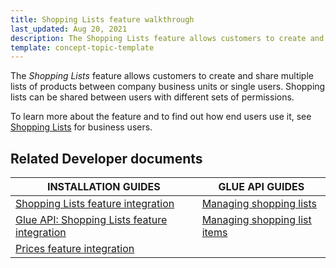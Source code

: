 ```yaml
---
title: Shopping Lists feature walkthrough
last_updated: Aug 20, 2021
description: The Shopping Lists feature allows customers to create and share multiple lists of products between company business units or single users. Shopping lists can be shared between users with different sets of permissions.
template: concept-topic-template
---
```


The _Shopping Lists_ feature allows customers to create and share multiple lists of products between company business units or single users. Shopping lists can be shared between users with different sets of permissions.

To learn more about the feature and to find out how end users use it, see [Shopping Lists](/docs/scos/user/features/{{page.version}}/shopping-lists-feature-overview/shopping-lists-feature-overview.html) for business users.

## Related Developer documents

|INSTALLATION GUIDES  | GLUE API GUIDES  |
|---------|---------|
| [Shopping Lists feature integration](/docs/scos/dev/feature-integration-guides/{{page.version}}/shopping-lists-feature-integration.html)  | [Managing shopping lists](/docs/scos/dev/feature-walkthroughs/{{page.version}}/shopping-lists-feature-walkthrough.html)  |
| [Glue API: Shopping Lists feature integration](/docs/scos/dev/feature-integration-guides/{{page.version}}/glue-api/glue-api-shopping-lists-feature-integration.html)  | [Managing shopping list items](/docs/scos/dev/glue-api-guides/{{page.version}}/managing-shopping-lists/managing-shopping-list-items.html)   |
| [Prices feature integration](/docs/scos/dev/feature-integration-guides/{{page.version}}/prices-feature-integration.html)  |  |
